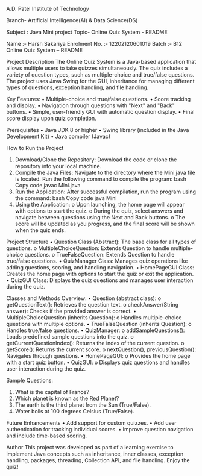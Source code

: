 

A.D. Patel Institute of Technology


Branch-
Artificial Intelligence(AI) & Data Science(DS)

Subject : Java Mini project
Topic- Online Quiz System - README







Name :-  Harsh Sakariya
Enrolment No. :- 12202120601019
Batch :- B12 
Online Quiz System – README

Project Description
The Online Quiz System is a Java-based application that allows multiple users to take quizzes simultaneously. The quiz includes a variety of question types, such as multiple-choice and true/false questions. The project uses Java Swing for the GUI, inheritance for managing different types of questions, exception handling, and file handling.

Key Features:
•	Multiple-choice and true/false questions.
•	Score tracking and display.
•	Navigation through questions with "Next" and "Back" buttons.
•	Simple, user-friendly GUI with automatic question display.
•	Final score display upon quiz completion.

Prerequisites
•	Java JDK 8 or higher
•	Swing library (included in the Java Development Kit)
•	Java compiler (Javac)

How to Run the Project
1.	Download/Clone the Repository: Download the code or clone the repository into your local machine.
2.	Compile the Java Files: Navigate to the directory where the Mini.java file is located. Run the following command to compile the program:
bash
Copy code
javac Mini.java
3.	Run the Application: After successful compilation, run the program using the command:
bash
Copy code
java Mini
4.	Using the Application:
o	Upon launching, the home page will appear with options to start the quiz.
o	During the quiz, select answers and navigate between questions using the Next and Back buttons.
o	The score will be updated as you progress, and the final score will be shown when the quiz ends.



Project Structure
•	Question Class (Abstract): The base class for all types of questions.
o	MultipleChoiceQuestion: Extends Question to handle multiple-choice questions.
o	TrueFalseQuestion: Extends Question to handle true/false questions.
•	QuizManager Class: Manages quiz operations like adding questions, scoring, and handling navigation.
•	HomePageGUI Class: Creates the home page with options to start the quiz or exit the application.
•	QuizGUI Class: Displays the quiz questions and manages user interaction during the quiz.

Classes and Methods Overview:
•	Question (abstract class):
o	getQuestionText(): Retrieves the question text.
o	checkAnswer(String answer): Checks if the provided answer is correct.
•	MultipleChoiceQuestion (inherits Question):
o	Handles multiple-choice questions with multiple options.
•	TrueFalseQuestion (inherits Question):
o	Handles true/false questions.
•	QuizManager:
o	addSampleQuestions(): Loads predefined sample questions into the quiz.
o	getCurrentQuestionIndex(): Returns the index of the current question.
o	getScore(): Returns the current score.
o	nextQuestion(), previousQuestion(): Navigates through questions.
•	HomePageGUI:
o	Provides the home page with a start quiz button.
•	QuizGUI:
o	Displays quiz questions and handles user interaction during the quiz.

Sample Questions:
1.	What is the capital of France?
2.	Which planet is known as the Red Planet?
3.	The earth is the third planet from the Sun (True/False).
4.	Water boils at 100 degrees Celsius (True/False).

Future Enhancements
•	Add support for custom quizzes.
•	Add user authentication for tracking individual scores.
•	Improve question navigation and include time-based scoring.

Author
This project was developed as part of a learning exercise to implement Java concepts such as inheritance, inner classes, exception handling, packages, threading, Collection API, and file handling.
Enjoy the quiz!



 

 

 
 
